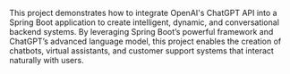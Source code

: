 This project demonstrates how to integrate OpenAI's ChatGPT API into a Spring Boot application to create intelligent, dynamic, 
and conversational backend systems. By leveraging Spring Boot’s powerful framework and ChatGPT’s advanced language model,
this project enables the creation of chatbots, virtual assistants, and customer support systems that interact naturally with users.
